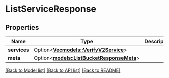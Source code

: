 # ListServiceResponse

## Properties

Name | Type | Description | Notes
------------ | ------------- | ------------- | -------------
**services** | Option<[**Vec<models::VerifyV2Service>**](verify.v2.service.md)> |  | [optional]
**meta** | Option<[**models::ListBucketResponseMeta**](ListBucketResponse_meta.md)> |  | [optional]

[[Back to Model list]](../README.md#documentation-for-models) [[Back to API list]](../README.md#documentation-for-api-endpoints) [[Back to README]](../README.md)


